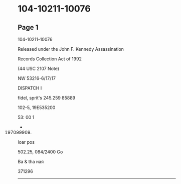 # 104-10211-10076

## Page 1

104-10211-10076

Released under the John F. Kennedy Assassination

Records Collection Act of 1992

(44 USC 2107 Note)

NW 53216-6/17/17

DISPATCH I

fidel, sprit's 245.259 85889

102-5, 19E535200

53: 00 1

- 197099909.

loar pos

502.25, 084/2400 Go

Ва & tha ная

371296

---

